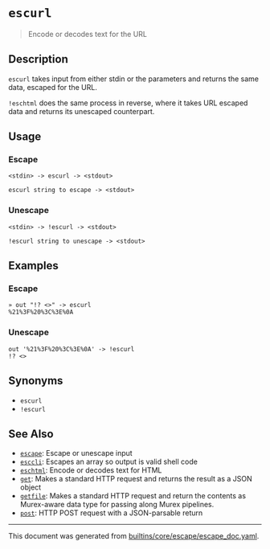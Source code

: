 # `escurl`

> Encode or decodes text for the URL

## Description

`escurl` takes input from either stdin or the parameters and returns the same
data, escaped for the URL.

`!eschtml` does the same process in reverse, where it takes URL escaped data
and returns its unescaped counterpart.

## Usage

### Escape

```
<stdin> -> escurl -> <stdout>

escurl string to escape -> <stdout>
```

### Unescape

```
<stdin> -> !escurl -> <stdout>

!escurl string to unescape -> <stdout>
```

## Examples

### Escape

```
» out "!? <>" -> escurl
%21%3F%20%3C%3E%0A 
```

### Unescape

```
out '%21%3F%20%3C%3E%0A' -> !escurl
!? <>
```

## Synonyms

* `escurl`
* `!escurl`


## See Also

* [`escape`](../commands/escape.md):
  Escape or unescape input
* [`esccli`](../commands/esccli.md):
  Escapes an array so output is valid shell code
* [`eschtml`](../commands/eschtml.md):
  Encode or decodes text for HTML
* [`get`](../commands/get.md):
  Makes a standard HTTP request and returns the result as a JSON object
* [`getfile`](../commands/getfile.md):
  Makes a standard HTTP request and return the contents as Murex-aware data type for passing along Murex pipelines.
* [`post`](../commands/post.md):
  HTTP POST request with a JSON-parsable return

<hr/>

This document was generated from [builtins/core/escape/escape_doc.yaml](https://github.com/lmorg/murex/blob/master/builtins/core/escape/escape_doc.yaml).